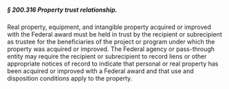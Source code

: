##### § 200.316 Property trust relationship. #####

Real property, equipment, and intangible property acquired or improved with the Federal award must be held in trust by the recipient or subrecipient as trustee for the beneficiaries of the project or program under which the property was acquired or improved. The Federal agency or pass-through entity may require the recipient or subrecipient to record liens or other appropriate notices of record to indicate that personal or real property has been acquired or improved with a Federal award and that use and disposition conditions apply to the property.